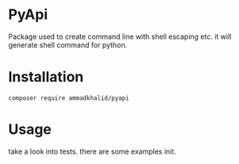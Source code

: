 # PyApi

Package used to create command line with shell escaping etc.
it will generate shell command for python.

# Installation
```
composer require ammadkhalid/pyapi
```

# Usage
take a look into tests. there are some examples init.